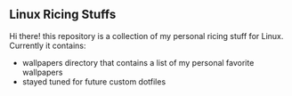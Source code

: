 ## Linux Ricing Stuffs

Hi there! this repository is a collection of my personal ricing stuff for Linux.
Currently it contains:
- wallpapers directory that contains a list of my personal favorite wallpapers
- stayed tuned for future custom dotfiles 
